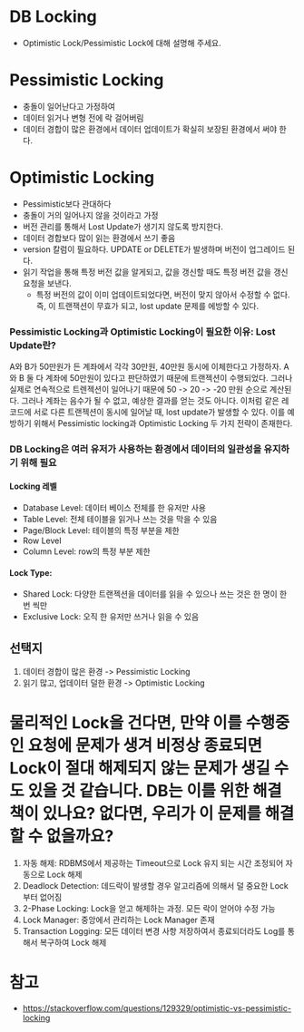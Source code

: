 # DB Locking
- Optimistic Lock/Pessimistic Lock에 대해 설명해 주세요.
# Pessimistic Locking
- 충돌이 일어난다고 가정하여 
- 데이터 읽거나 변형 전에 락 걸어버림 
- 데이터 경합이 많은 환경에서 데이터 업데이트가 확실히 보장된 환경에서 써야 한다. 

# Optimistic Locking
- Pessimistic보다 관대하다
- 충돌이 거의 일어나지 않을 것이라고 가정
- 버전 관리를 통해서 Lost Update가 생기지 않도록 방지한다. 
- 데이터 경합보다 많이 읽는 환경에서 쓰기 좋음
- version 칼럼이 필요하다. UPDATE or DELETE가 발생하며 버전이 업그레이드 된다. 
- 읽기 작업을 통해 특정 버전 값을 알게되고, 값을 갱신할 때도 특정 버전 값을 갱신 요청을 보낸다. 
    - 특정 버전의 값이 이미 업데이트되었다면, 버전이 맞지 않아서 수정할 수 없다. 즉, 이 트랜잭션이 무효가 되고, lost update 문제를 에방할 수 있다. 

### Pessimistic Locking과 Optimistic Locking이 필요한 이유: Lost Update란? 
A와 B가 50만원가 든 계좌에서 각각 30만원, 40만원 동시에 이체한다고 가정하자. A와 B 둘 다 계좌에 50만원이 있다고 판단하였기 때문에 트랜젝션이 수행되었다. 
그러나 실제로 연속적으로 트렌젝션이 일어나기 때문에 50 -> 20 -> -20 만원 순으로 계산된다. 그러나 계좌는 음수가 될 수 없고, 예상한 결과를 얻는 것도 아니다. 
이처럼 같은 레코드에 서로 다른 트랜젝션이 동시에 일어날 때, lost update가 발생할 수 있다. 
이를 예방하기 위해서 Pessimistic locking과 Optimistic Locking 두 가지 전략이 존재한다. 


### DB Locking은 여러 유저가 사용하는 환경에서 데이터의 일관성을 유지하기 위해 필요

#### Locking 레벨 
- Database Level: 데이터 베이스 전체를 한 유저만 사용
- Table Level: 전체 테이블을 읽거나 쓰는 것을 막을 수 있음
- Page/Block Level: 테이블의 특정 부분을 제한 
- Row Level
- Column Level: row의 특정 부분 제한

#### Lock Type:
- Shared Lock: 다양한 트랜젝션을 데이터를 읽을 수 있으나 쓰는 것은 한 명이 한 번 씩만
- Exclusive Lock: 오직 한 유저만 쓰거나 읽을 수 있음

## 선택지
1. 데이터 경합이 많은 환경 -> Pessimistic Locking
2. 읽기 많고, 업데이터 덜한 환경 -> Optimistic Locking


#  물리적인 Lock을 건다면, 만약 이를 수행중인 요청에 문제가 생겨 비정상 종료되면 Lock이 절대 해제되지 않는 문제가 생길 수도 있을 것 같습니다. DB는 이를 위한 해결책이 있나요? 없다면, 우리가 이 문제를 해결할 수 없을까요?

1. 자동 해제: RDBMS에서 제공하는 Timeout으로 Lock 유지 되는 시간 조정되어 자동으로 Lock 해제
2. Deadlock Detection: 데드락이 발생할 경우 알고리즘에 의해서 덜 중요한 Lock 부터 없어짐
3. 2-Phase Locking: Lock을 얻고 해제하는 과정. 모든 락이 얻어야 수정 가능 
4. Lock Manager: 중앙에서 관리하는 Lock Manager 존재
5. Transaction Logging: 모든 데이터 변경 사항 저장하여서 종료되더라도 Log를 통해서 복구하여 Lock 해제

# 참고 
- https://stackoverflow.com/questions/129329/optimistic-vs-pessimistic-locking
